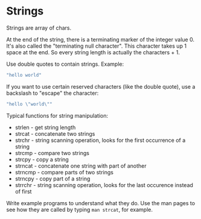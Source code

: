 # Strings #

Strings are array of chars. 

At the end of the string, there is a terminating marker of the integer value 0. It's also called the "terminating null character". This character takes up 1 space at the end. So every string length is actually the characters + 1.

Use double quotes to contain strings. Example:

```c
"hello world"
```

If you want to use certain reserved characters (like the double quote), use a backslash to "escape" the character:

```c
"hello \"world\""
```

Typical functions for string manipulation:

* strlen - get string length
* strcat - concatenate two strings
* strchr - string scanning operation, looks for the first occurrence of a string
* strcmp - compare two strings
* strcpy - copy a string
* strncat - concatenate one string with part of another
* strncmp - compare parts of two strings
* strncpy - copy part of a string
* strrchr - string scanning operation, looks for the last occurence instead of first

Write example programs to understand what they do. Use the man pages to see how they are called by typing `man strcat`, for example.
